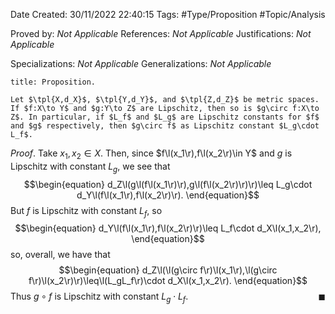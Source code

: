 <div class="topSpace"></div>

Date Created: 30/11/2022 22:40:15
Tags: #Type/Proposition #Topic/Analysis

Proved by: _Not Applicable_
References: _Not Applicable_
Justifications: _Not Applicable_

Specializations: _Not Applicable_
Generalizations: _Not Applicable_

``` ad-Proposition
title: Proposition.

Let $\tpl{X,d_X}$, $\tpl{Y,d_Y}$, and $\tpl{Z,d_Z}$ be metric spaces. If $f:X\to Y$ and $g:Y\to Z$ are Lipschitz, then so is $g\circ f:X\to Z$. In particular, if $L_f$ and $L_g$ are Lipschitz constants for $f$ and $g$ respectively, then $g\circ f$ as Lipschitz constant $L_g\cdot L_f$.

```

_Proof_. Take $x_1,x_2\in X$. Then, since $f\l(x_1\r),f\l(x_2\r)\in Y$ and $g$ is Lipschitz with constant $L_g$, we see that
$$\begin{equation}
    d_Z\l(g\l(f\l(x_1\r)\r),g\l(f\l(x_2\r)\r)\r)\leq L_g\cdot d_Y\l(f\l(x_1\r),f\l(x_2\r)\r).
\end{equation}$$
But $f$ is Lipschitz with constant $L_f$, so
$$\begin{equation}
    d_Y\l(f\l(x_1\r),f\l(x_2\r)\r)\leq L_f\cdot d_X\l(x_1,x_2\r),
\end{equation}$$
so, overall, we have that
$$\begin{equation}
    d_Z\l(\l(g\circ f\r)\l(x_1\r),\l(g\circ f\r)\l(x_2\r)\r)\leq\l(L_gL_f\r)\cdot d_X\l(x_1,x_2\r).
\end{equation}$$
Thus $g\circ f$ is Lipschitz with constant $L_g\cdot L_f$.<span style="float:right;">$\blacksquare$</span>
